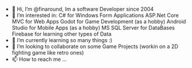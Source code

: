 - 👋 Hi, I’m @finaround, Im a software Developer since 2004
- 👀 I’m interested in:
      C# for Windows Form Applications
      ASP.Net Core MVC for Web Apps
      Godot for Game Development (as a hobby)
      Android Studio for Mobile Apps (as a hobby)
      MS SQL Server for DataBases
      Firebase for learning other types of Data
- 🌱 I’m currently learning so many things :)
- 💞️ I’m looking to collaborate on some Game Projects (workin on a 2D fighting game like retro ones)
- 📫 How to reach me ...

<!---
finaround/finaround is a ✨ special ✨ repository because its `README.md` (this file) appears on your GitHub profile.
You can click the Preview link to take a look at your changes.
--->
